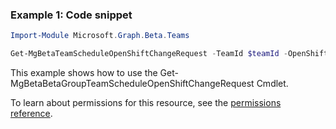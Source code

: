 ### Example 1: Code snippet

```powershellImport-Module Microsoft.Graph.Beta.Teams

Get-MgBetaTeamScheduleOpenShiftChangeRequest -TeamId $teamId -OpenShiftChangeRequestId $openShiftChangeRequestId
```
This example shows how to use the Get-MgBetaBetaGroupTeamScheduleOpenShiftChangeRequest Cmdlet.
To learn about permissions for this resource, see the [permissions reference](/graph/permissions-reference).

